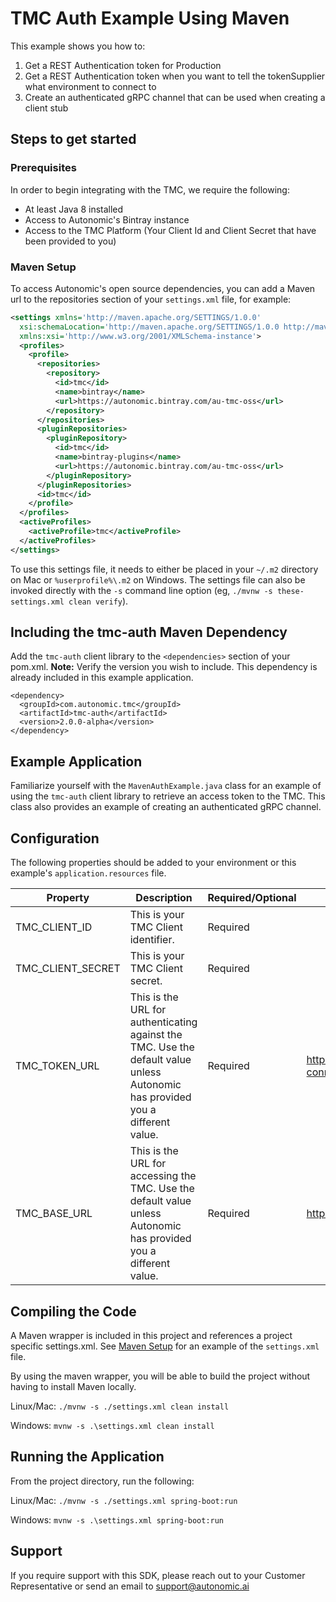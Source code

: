 # TMC Auth Example Using Maven

This example shows you how to:
 1. Get a REST Authentication token for Production 
 2. Get a REST Authentication token when you want to tell the tokenSupplier what environment to connect to 
 3. Create an authenticated gRPC channel that can be used when creating a client stub 

## Steps to get started

### Prerequisites


In order to begin integrating with the TMC, we require the following:

- At least Java 8 installed
- Access to Autonomic's Bintray instance
- Access to the TMC Platform (Your Client Id and Client Secret that have been provided to you)

### Maven Setup

To access Autonomic's open source dependencies, you can add a Maven url to the repositories section of your `settings.xml` file, for example:

```xml
<settings xmlns='http://maven.apache.org/SETTINGS/1.0.0'
  xsi:schemaLocation='http://maven.apache.org/SETTINGS/1.0.0 http://maven.apache.org/xsd/settings-1.0.0.xsd'
  xmlns:xsi='http://www.w3.org/2001/XMLSchema-instance'>
  <profiles>
    <profile>
      <repositories>
        <repository>
          <id>tmc</id>
          <name>bintray</name>
          <url>https://autonomic.bintray.com/au-tmc-oss</url>
        </repository>
      </repositories>
      <pluginRepositories>
        <pluginRepository>
          <id>tmc</id>
          <name>bintray-plugins</name>
          <url>https://autonomic.bintray.com/au-tmc-oss</url>
        </pluginRepository>
      </pluginRepositories>
      <id>tmc</id>
    </profile>
  </profiles>
  <activeProfiles>
    <activeProfile>tmc</activeProfile>
  </activeProfiles>
</settings>
```

To use this settings file, it needs to either be placed in your `~/.m2` directory on Mac or `%userprofile%\.m2` on Windows. The settings file can also be invoked directly with the `-s` command line option (eg, `./mvnw -s these-settings.xml clean verify`).

## Including the tmc-auth Maven Dependency

Add the `tmc-auth` client library to the `<dependencies>` section of your pom.xml. **Note:** Verify the version you wish to include. This dependency is already included in this example application.

```maven
<dependency>
  <groupId>com.autonomic.tmc</groupId>
  <artifactId>tmc-auth</artifactId>
  <version>2.0.0-alpha</version>
</dependency>
```

## Example Application

Familiarize yourself with the `MavenAuthExample.java` class for an example of using the `tmc-auth` client library to retrieve an access token to the TMC. This class also provides an example of creating an authenticated gRPC channel.

## Configuration

The following properties should be added to your environment or this example's `application.resources` file.

|Property|Description|Required/Optional|Default Value|
|------|------|-----------------------|-----------|
|TMC_CLIENT_ID|This is your TMC Client identifier.|Required| |
|TMC_CLIENT_SECRET|This is your TMC Client secret.|Required| |
|TMC_TOKEN_URL|This is the URL for authenticating against the TMC. Use the default value unless Autonomic has provided you a different value.|Required|<https://accounts.autonomic.ai/auth/realms/iam/protocol/openid-connect/token>|
|TMC_BASE_URL|This is the URL for accessing the TMC. Use the default value unless Autonomic has provided you a different value.|Required|<https://api.autonomic.ai/>|

## Compiling the Code

A Maven wrapper is included in this project and references a project specific settings.xml. See [Maven Setup](#maven-setup) for an example of the `settings.xml` file.

By using the maven wrapper, you will be able to build the project without having to install Maven locally.

Linux/Mac: `./mvnw -s ./settings.xml clean install`

Windows: `mvnw -s .\settings.xml clean install`

## Running the Application

From the project directory, run the following:

Linux/Mac: `./mvnw -s ./settings.xml spring-boot:run`

Windows: `mvnw -s .\settings.xml spring-boot:run`

## Support

If you require support with this SDK, please reach out to your Customer Representative or send an email to support@autonomic.ai